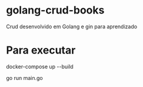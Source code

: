 # golang-crud-books
Crud desenvolvido em Golang e gin para aprendizado


# Para executar 
docker-compose up --build

go run main.go
